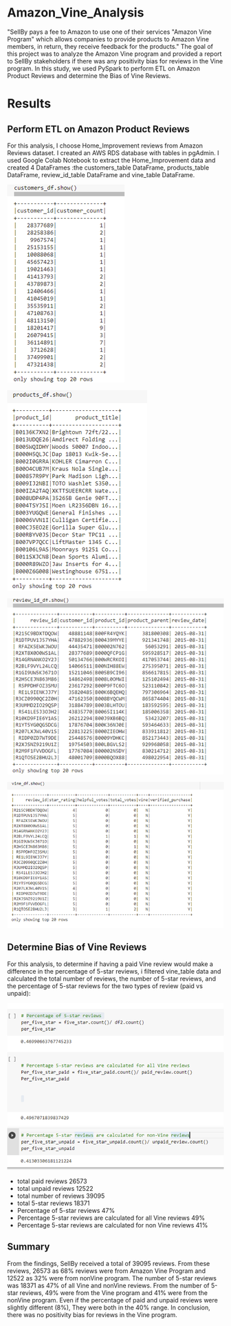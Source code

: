 # Amazon_Vine_Analysis

"SellBy pays a fee to Amazon to use one of their services "Amazon Vine Program" which allows companies to provide products to Amazon Vine members, in return, they receive feedback for the products."
The goal of this project was to analyze the Amazon Vine program and provided a report to SellBy stakeholders if there was any positivity bias for reviews in the Vine program. 
In this study, we used PySpark to perform ETL on Amazon Product Reviews and determine the Bias of Vine Reviews.

# Results

## Perform ETL on Amazon Product Reviews

For this analysis, I choose Home_Improvement reviews from Amazon Reviews dataset. I created an AWS RDS database with tables in pgAdmin. I used Google Colab Notebook to extract the Home_Improvement data and created  4 DataFrames :the customers_table DataFrame, products_table DataFrame, review_id_table DataFrame and vine_table DataFrame.

![Cust](https://github.com/assaci/Amazon_Vine_Analysis/blob/main/pict/Cust.PNG?raw=true)

![Prod](https://github.com/assaci/Amazon_Vine_Analysis/blob/main/pict/Prod.PNG?raw=true)

![review](https://github.com/assaci/Amazon_Vine_Analysis/blob/main/pict/review.PNG?raw=true)

![vine](https://github.com/assaci/Amazon_Vine_Analysis/blob/main/pict/vine.PNG?raw=true)

## Determine Bias of Vine Reviews

For this analysis, to determine if having a paid Vine review would make a difference in the percentage of 5-star reviews, i filtered vine_table data and calculated the total number of reviews, the number of 5-star reviews, and the percentage of 5-star reviews for the two types of review (paid vs unpaid):

![perc](https://github.com/assaci/Amazon_Vine_Analysis/blob/main/pict/perc.PNG?raw=true)

- total paid reviews 26573
- total unpaid reviews 12522
- total number of reviews  39095
- total 5-star reviews 18371
- Percentage of 5-star reviews 47%
- Percentage 5-star reviews are calculated for all Vine reviews 49%
- Percentage 5-star reviews are calculated for non Vine reviews 41%



## Summary 

From the findings, SellBy received a total of 39095 reviews. From these reviews, 26573  as 68% reviews were from Amazon Vine Program and 12522 as 32% were from nonVine program. 
The number of 5-star reviews was 18371 as 47% of all Vine and nonVine reviews.
From the number of 5-star reviews, 49% were from the Vine program and 41% were from the nonVine program. 
Even if the percentage of paid and unpaid reviews were slightly different (8%), They were both in the 40% range. 
In conclusion, there was no positivity bias for reviews in the Vine program. 



